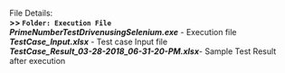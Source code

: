 
File Details:
<br />
**>> `Folder: Execution File`**<br />
  ***PrimeNumberTestDrivenusingSelenium.exe*** - Execution file<br />
  ***TestCase_Input.xlsx*** - Test case Input file<br />
  ***TestCase_Result_03-28-2018_06-31-20-PM.xlsx***- Sample Test Result after execution<br />
